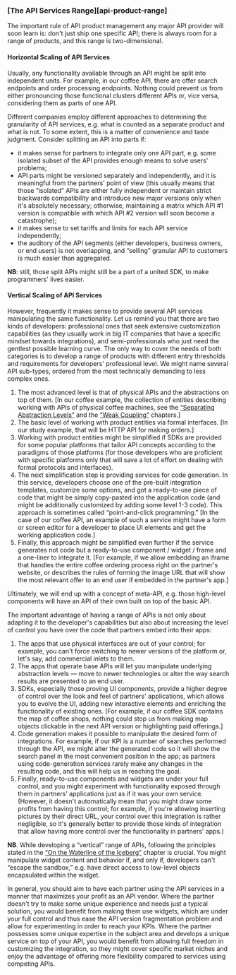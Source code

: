 ### [The API Services Range][api-product-range]

The important rule of API product management any major API provider will soon learn is: don't just ship one specific API; there is always room for a range of products, and this range is two-dimensional.

#### Horizontal Scaling of API Services

Usually, any functionality available through an API might be split into independent units. For example, in our coffee API, there are offer search endpoints and order processing endpoints. Nothing could prevent us from either pronouncing those functional clusters different APIs or, vice versa, considering them as parts of one API.

Different companies employ different approaches to determining the granularity of API services, e.g. what is counted as a separate product and what is not. To some extent, this is a matter of convenience and taste judgment. Consider splitting an API into parts if:
  * it makes sense for partners to integrate only one API part, e.g. some isolated subset of the API provides enough means to solve users' problems;
  * API parts might be versioned separately and independently, and it is meaningful from the partners' point of view (this usually means that those “isolated” APIs are either fully independent or maintain strict backwards compatibility and introduce new major versions only when it's absolutely necessary; otherwise, maintaining a matrix which API \#1 version is compatible with which API \#2 version will soon become a catastrophe);
  * it makes sense to set tariffs and limits for each API service independently;
  * the auditory of the API segments (either developers, business owners, or end users) is not overlapping, and “selling” granular API to customers is much easier than aggregated.

**NB**: still, those split APIs might still be a part of a united SDK, to make programmers' lives easier.

#### Vertical Scaling of API Services

However, frequently it makes sense to provide several API services manipulating the same functionality. Let us remind you that there are two kinds of developers: professional ones that seek extensive customization capabilities (as they usually work in big IT companies that have a specific mindset towards integrations), and semi-professionals who just need the gentlest possible learning curve. The only way to cover the needs of both categories is to develop a range of products with different entry thresholds and requirements for developers' professional level. We might name several API sub-types, ordered from the most technically demanding to less complex ones.
  1. The most advanced level is that of physical APIs and the abstractions on top of them. [In our coffee example, the collection of entities describing working with APIs of physical coffee machines, see the [“Separating Abstraction Levels”](#api-design-separating-abstractions) and the [“Weak Coupling”](#back-compat-weak-coupling) chapters.]
  2. The basic level of working with product entities via formal interfaces. [In our study example, that will be HTTP API for making orders.]
  3. Working with product entities might be simplified if SDKs are provided for some popular platforms that tailor API concepts according to the paradigms of those platforms (for those developers who are proficient with specific platforms only that will save a lot of effort on dealing with formal protocols and interfaces).
  4. The next simplification step is providing services for code generation. In this service, developers choose one of the pre-built integration templates, customize some options, and got a ready-to-use piece of code that might be simply copy-pasted into the application code (and might be additionally customized by adding some level 1-3 code). This approach is sometimes called “point-and-click programming.” [In the case of our coffee API, an example of such a service might have a form or screen editor for a developer to place UI elements and get the working application code.]
  5. Finally, this approach might be simplified even further if the service generates not code but a ready-to-use component / widget / frame and a one-liner to integrate it. [For example, if we allow embedding an iframe that handles the entire coffee ordering process right on the partner's website, or describes the rules of forming the image URL that will show the most relevant offer to an end user if embedded in the partner's app.]

Ultimately, we will end up with a concept of meta-API, e.g. those high-level components will have an API of their own built on top of the basic API.

The important advantage of having a range of APIs is not only about adapting it to the developer's capabilities but also about increasing the level of control you have over the code that partners embed into their apps:
  1. The apps that use physical interfaces are out of your control; for example, you can't force switching to newer versions of the platform or, let's say, add commercial inlets to them.
  2. The apps that operate base APIs will let you manipulate underlying abstraction levels — move to newer technologies or alter the way search results are presented to an end user.
  3. SDKs, especially those proving UI components, provide a higher degree of control over the look and feel of partners' applications, which allows you to evolve the UI, adding new interactive elements and enriching the functionality of existing ones. [For example, if our coffee SDK contains the map of coffee shops, nothing could stop us from making map objects clickable in the next API version or highlighting paid offerings.]
  4. Code generation makes it possible to manipulate the desired form of integrations. For example, if our KPI is a number of searches performed through the API, we might alter the generated code so it will show the search panel in the most convenient position in the app; as partners using code-generation services rarely make any changes in the resulting code, and this will help us in reaching the goal.
  5. Finally, ready-to-use components and widgets are under your full control, and you might experiment with functionality exposed through them in partners' applications just as if it was your own service. (However, it doesn't automatically mean that you might draw some profits from having this control; for example, if you're allowing inserting pictures by their direct URL, your control over this integration is rather negligible, so it's generally better to provide those kinds of integration that allow having more control over the functionality in partners' apps.)

  **NB**. While developing a “vertical” range of APIs, following the principles stated in the [“On the Waterline of the Iceberg”](#back-compat-iceberg-waterline) chapter is crucial. You might manipulate widget content and behavior if, and only if, developers can't “escape the sandbox,” e.g. have direct access to low-level objects encapsulated within the widget.

In general, you should aim to have each partner using the API services in a manner that maximizes your profit as an API vendor. Where the partner doesn't try to make some unique experience and needs just a typical solution, you would benefit from making them use widgets, which are under your full control and thus ease the API version fragmentation problem and allow for experimenting in order to reach your KPIs. Where the partner possesses some unique expertise in the subject area and develops a unique service on top of your API, you would benefit from allowing full freedom in customizing the integration, so they might cover specific market niches and enjoy the advantage of offering more flexibility compared to services using competing APIs.